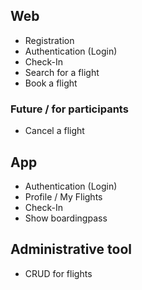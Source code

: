 ## Web 

* Registration
* Authentication (Login)
* Check-In
* Search for a flight
* Book a flight 

### Future / for participants 

* Cancel a flight

## App 

* Authentication (Login)
* Profile / My Flights 
* Check-In
* Show boardingpass

## Administrative tool 

* CRUD for flights
